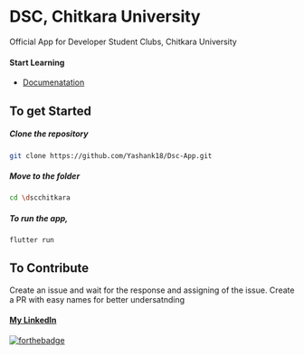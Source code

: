 # DSC, Chitkara University 
Official App for Developer Student Clubs, Chitkara University

#### Start Learning 
* [Documenatation](https://flutter.dev/docs)

## To get Started

  ##### Clone the repository
```bash
git clone https://github.com/Yashank18/Dsc-App.git
```
  ##### Move to the folder
```bash
cd \dscchitkara
```

  ##### To run the app,
```bash
flutter run
```

## To Contribute
Create an issue and wait for the response and assigning of the issue.
Create a PR with easy names for better undersatnding

#### [My LinkedIn](https://www.linkedin.com/in/yashank18/)
[![forthebadge](https://forthebadge.com/images/badges/built-with-love.svg)](https://github.com/Yashank18)

